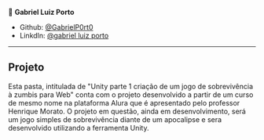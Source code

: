 

👤 **Gabriel Luiz Porto**

* Github: [@GabrielP0rt0](https://github.com/GabrielP0rt0)
* LinkdIn: [@gabriel luiz porto](https://www.linkedin.com/in/gabriel-luiz-porto-4688411b1/)

---
## Projeto

Esta pasta, intitulada de "Unity parte 1 criação de um jogo de sobrevivência à zumbis para Web" conta com o projeto desenvolvido a partir de um curso de mesmo nome na plataforma Alura que é apresentado pelo professor Henrique Morato. O projeto em questão, ainda em desenvolvimento, será um jogo simples de sobrevivência diante de um apocalipse e sera desenvolvido utilizando a ferramenta Unity.


